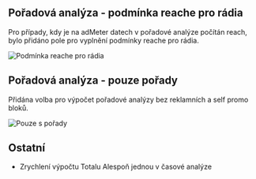 ﻿---
categories: [kiwi]
layout: kiwi
---
## Pořadová analýza - podmínka reache pro rádia

Pro případy, kdy je na adMeter datech v pořadové analýze počítán reach, bylo přidáno pole pro vyplnění podmínky reache pro rádia. 

![Podmínka reache pro rádia]({{site.url}}/data/poradova_reachradii.PNG "Podmínka reache pro rádia")


## Pořadová analýza - pouze pořady

Přidána volba pro výpočet pořadové analýzy bez reklamních a self promo bloků.


![Pouze s pořady]({{site.url}}/data/poradova_pouzeporady.png "Pouze s pořady")

## Ostatní
<ul>
	<li>Zrychlení výpočtu Totalu Alespoň jednou v časové analýze</li>
</ul>
